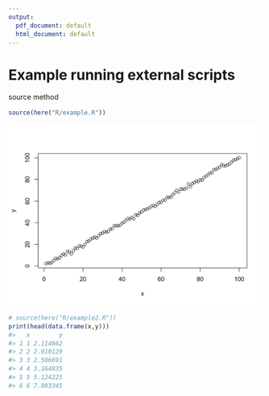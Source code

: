 ```yaml
---
output:
  pdf_document: default
  html_document: default
---
```




# Example running external scripts

source method

```r
source(here("R/example.R"))
```

<img src="myReport_files/figure-html/unnamed-chunk-1-1.png" width="672" />

```r
# source(here("R/example2.R"))
print(head(data.frame(x,y)))
#>   x        y
#> 1 1 2.114662
#> 2 2 2.910129
#> 3 3 2.506691
#> 4 4 3.164835
#> 5 5 5.124225
#> 6 6 7.003345
```


<!-- read chunk (does not run code) -->
<!-- ```{r echo=FALSE} -->
<!-- read_chunk('R/example.R') -->
<!-- ``` -->

<!-- run the variablesXY chunk and use the variables it creates -->
<!-- ```{r variablesXY} -->
<!-- # <<variablesXY>> -->
<!-- # head(data.frame(x,y)) -->

<!-- ``` -->

<!-- run the plotXY chunk and create the plot -->
<!-- ```{r plotXY} -->
<!-- # <<plotXY>> -->
<!-- ``` -->
